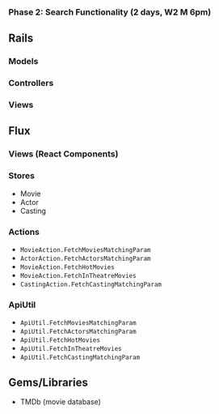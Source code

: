 ### Phase 2: Search Functionality (2 days, W2 M 6pm)

## Rails
### Models


### Controllers

### Views

## Flux
### Views (React Components)

### Stores
* Movie
* Actor
* Casting

### Actions
* `MovieAction.FetchMoviesMatchingParam`
* `ActorAction.FetchActorsMatchingParam`
* `MovieAction.FetchHotMovies`
* `MovieAction.FetchInTheatreMovies`
* `CastingAction.FetchCastingMatchingParam`  

### ApiUtil
* `ApiUtil.FetchMoviesMatchingParam`
* `ApiUtil.FetchActorsMatchingParam`
* `ApiUtil.FetchHotMovies`
* `ApiUtil.FetchInTheatreMovies`
* `ApiUtil.FetchCastingMatchingParam`

## Gems/Libraries
* TMDb (movie database)

